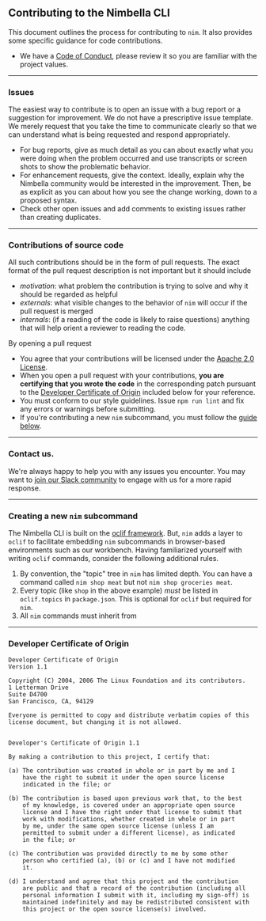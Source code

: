 ## Contributing to the Nimbella CLI

This document outlines the process for contributing to `nim`. It also provides some specific guidance for code contributions.

- We have a [Code of Conduct](CODE_OF_CONDUCT.md), please review it so you are familiar with the project values.

---

### Issues

The easiest way to contribute is to open an issue with a bug report or a suggestion for improvement.   We do not have a prescriptive issue template.  We merely request that you take the time to communicate clearly so that we can understand what is being requested and respond appropriately.

- For bug reports, give as much detail as you can about exactly what you were doing when the problem occurred and use transcripts or screen shots to show the problematic behavior.
- For enhancement requests, give the context.  Ideally, explain why the Nimbella community would be interested in the improvement.  Then, be as explicit as you can about how you see the change working, down to a proposed syntax.
- Check other open issues and add comments to existing issues rather than creating duplicates.

---

### Contributions of source code

All such contributions should be in the form of pull requests.  The exact format of the pull request description is not important but it should include

- _motivation_: what problem the contribution is trying to solve and why it should be regarded as helpful
- _externals_: what visible changes to the behavior of `nim` will occur if the pull request is merged
- _internals_: (if a reading of the code is likely to raise questions) anything that will help orient a reviewer to reading the code.

By opening a pull request

- You agree that your contributions will be licensed under the [Apache 2.0 License](LICENSE).
- When you open a pull request with your contributions, **you are certifying that you wrote the code** in the corresponding patch pursuant to the [Developer Certificate of Origin](#developer-certificate-of-origin) included below for your reference.
- You must conform to our style guidelines.  Issue `npm run lint` and fix any errors or warnings before submitting.
- If you're contributing a new `nim` subcommand, you must follow the [guide below](#creating-a-new-subcommand).

---

### Contact us.

We're always happy to help you with any issues you encounter. You may want to [join our Slack community](https://nimbella-community.slack.com/) to engage with us for a more rapid response.

---

### Creating a new `nim` subcommand

The Nimbella CLI is built on the [oclif framework](https://oclif.io/docs/commands).  But, `nim` adds a layer to `oclif` to facilitate embedding `nim` subcommands in browser-based environments such as our workbench.  Having familiarized yourself with writing `oclif` commands, consider the following additional rules.

1.  By convention, the "topic" tree in `nim` has limited depth.  You can have a command called `nim shop meat` but not `nim shop groceries meat`.
2. Every topic (like `shop` in the above example) _must_ be listed in `oclif.topics` in `package.json`.  This is optional for `oclif` but required for `nim`.
3. All `nim` commands must inherit from 

---

### Developer Certificate of Origin

```
Developer Certificate of Origin
Version 1.1

Copyright (C) 2004, 2006 The Linux Foundation and its contributors.
1 Letterman Drive
Suite D4700
San Francisco, CA, 94129

Everyone is permitted to copy and distribute verbatim copies of this
license document, but changing it is not allowed.


Developer's Certificate of Origin 1.1

By making a contribution to this project, I certify that:

(a) The contribution was created in whole or in part by me and I
    have the right to submit it under the open source license
    indicated in the file; or

(b) The contribution is based upon previous work that, to the best
    of my knowledge, is covered under an appropriate open source
    license and I have the right under that license to submit that
    work with modifications, whether created in whole or in part
    by me, under the same open source license (unless I am
    permitted to submit under a different license), as indicated
    in the file; or

(c) The contribution was provided directly to me by some other
    person who certified (a), (b) or (c) and I have not modified
    it.

(d) I understand and agree that this project and the contribution
    are public and that a record of the contribution (including all
    personal information I submit with it, including my sign-off) is
    maintained indefinitely and may be redistributed consistent with
    this project or the open source license(s) involved.
```
